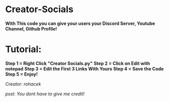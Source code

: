 # Creator-Socials

**With This code you can give your users your Discord Server, Youtube Channel, Github Profile!**


# Tutorial:
**Step 1 = Right Click "Creator Socials.py"**
**Step 2 = Click on Edit with notepad**
**Step 3 = Edit the First 3 Links With Yours**
**Step 4 = Save the Code**
**Step 5 = Enjoy!**



*Creator: rohacek*

*psst: You dont have to give me credit!*
